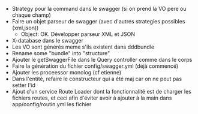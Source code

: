 * Strategy pour la command dans le swagger (si on prend la VO pere ou chaque champ)
* Faire un objet parseur de swagger (avec d'autres strategies possibles (xml,json))
  * Object: OK. Développer parseur XML et JSON 
* X-database dans le swagger
* Les VO sont générés meme s'ils existent dans dddbundle
* Rename some "bundle" into "structure"
* Ajouter le getSwaggerFile dans le Query controller comme dans le corps
* Faire la génération du fichier config/swagger.yml (déjà commencé)
* Ajouter les proceessor monolog (cf etienne)
* Dans l'entité, refaire le constructeur qui a été maj car on ne peut pas setter l'id
* Ajout d'un service Route Loader dont la fonctionnalité est de charger les fichiers routes, et ceci afin d'éviter avoir à ajouter à la main dans app/config/routin.yml les fichier
